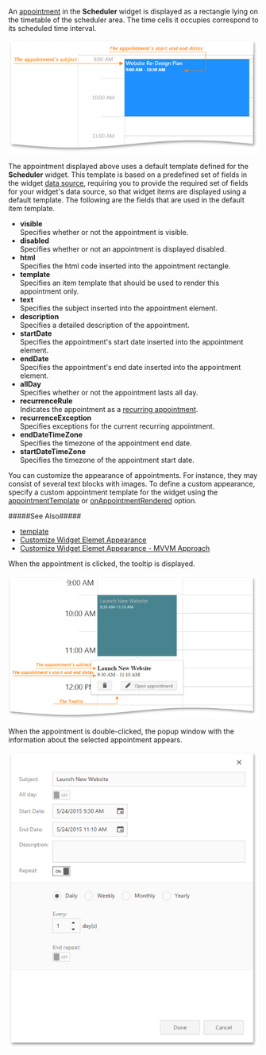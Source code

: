 An [appointment](/concepts/05%20Widgets/Scheduler/20%20Appointments '/Documentation/Guide/Widgets/Scheduler/Appointments/') in the **Scheduler** widget is displayed as a rectangle lying on the timetable of the scheduler area. The time cells it occupies correspond to its scheduled time interval.

![Scheduler Appointment](/images/UiWidgets/Scheduler_Appointment.png)

The appointment displayed above uses a default template defined for the **Scheduler** widget. This template is based on a predefined set of fields in the widget [data source](/api-reference/10%20UI%20Widgets/dxScheduler/1%20Configuration/dataSource.md '/Documentation/ApiReference/UI_Widgets/dxScheduler/Configuration/#dataSource'), requiring you to provide the required set of fields for your widget's data source, so that widget items are displayed using a default template. The following are the fields that are used in the default item template.

- **visible**  
Specifies whether or not the appointment is visible.
- **disabled**  
Specifies whether or not an appointment is displayed disabled.
- **html**  
Specifies the html code inserted into the appointment rectangle.
- **template**  
Specifies an item template that should be used to render this appointment only.
- **text**  
Specifies the subject inserted into the appointment element.
- **description**  
Specifies a detailed description of the appointment.
- **startDate**  
Specifies the appointment's start date inserted into the appointment element.
- **endDate**  
Specifies the appointment's end date inserted into the appointment element.
- **allDay**  
Specifies whether or not the appointment lasts all day.
- **recurrenceRule**  
Indicates the appointment as a [recurring appointment](/concepts/05%20Widgets/Scheduler/30%20Appointment%20Types/030%20Recurring%20Appointments.md '/Documentation/Guide/Widgets/Scheduler/Appointment_Types/#Recurring_Appointments').
- **recurrenceException**  
Specifies exceptions for the current recurring appointment.
- **endDateTimeZone**  
Specifies the timezone of the appointment end date.
- **startDateTimeZone**  
Specifies the timezone of the appointment start date.


You can customize the appearance of appointments. For instance, they may consist of several text blocks with images. To define a custom appearance, specify a custom appointment template for the widget using the [appointmentTemplate](/api-reference/10%20UI%20Widgets/dxScheduler/1%20Configuration/appointmentTemplate.md '/Documentation/ApiReference/UI_Widgets/dxScheduler/Configuration/#appointmentTemplate') or [onAppointmentRendered](/api-reference/10%20UI%20Widgets/dxScheduler/1%20Configuration/onAppointmentRendered.md '/Documentation/ApiReference/UI_Widgets/dxScheduler/Configuration/#onAppointmentRendered') option.

#####See Also#####
- [template](/api-reference/50%20Common/Object%20Structures/template '/Documentation/ApiReference/Common/Object_Structures/template/')
- [Customize Widget Elemet Appearance](/concepts/05%20Widgets/zz%20Common/05%20UI%20Widgets/30%20Customize%20Widget%20Element%20Appearance '/Documentation/Guide/Widgets/Common/UI_Widgets/Customize_Widget_Element_Appearance')
- [Customize Widget Elemet Appearance - MVVM Approach](/concepts/05%20Widgets/zz%20Common/05%20UI%20Widgets/35%20Customize%20Widget%20Element%20Appearance%20-%20MVVM%20Approach '/Documentation/Guide/Widgets/Common/UI_Widgets/Customize_Widget_Element_Appearance_-_MVVM_Approach')

When the appointment is clicked, the tooltip is displayed. 

![Scheduler Tooltip](/images/UiWidgets/Scheduler_tooltip.png)

When the appointment is double-clicked, the popup window with the information about the selected appointment appears.

![Scheduler Popup window](/images/UiWidgets/Scheduler_popup.png)